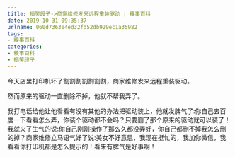 ```yaml
---
title: 搞笑段子->商家维修发来远程重装驱动 | 糗事百科
date: 2019-10-31 09:35:37
urlname: 060d7363e4ed32fd52db929ec1a35982
tags: 
- 糗事百科
categories:
- 糗事百科
- 搞笑段子
---
```

今天店里打印机坏了割割割割割割割，商家维修发来远程重装驱动。

然而原来的驱动一直删除不掉，他就不帮我弄了。

我打电话给他让他看看有没有其他的办法把驱动装上，他就发脾气了:你自己去百度一下看看怎么弄，你装个驱动都不会吗？只要删了那个原来的驱动就可以装了！我就火了生气的说:你自己刚刚操作了那么久都没弄好，你自己都删不掉我怎么删的掉？商家维修立马语气好了说:美女不好意思，我现在挺忙的，我加你微信，我看看你打印机都是怎么提示的！看来有脾气是好事啊！


